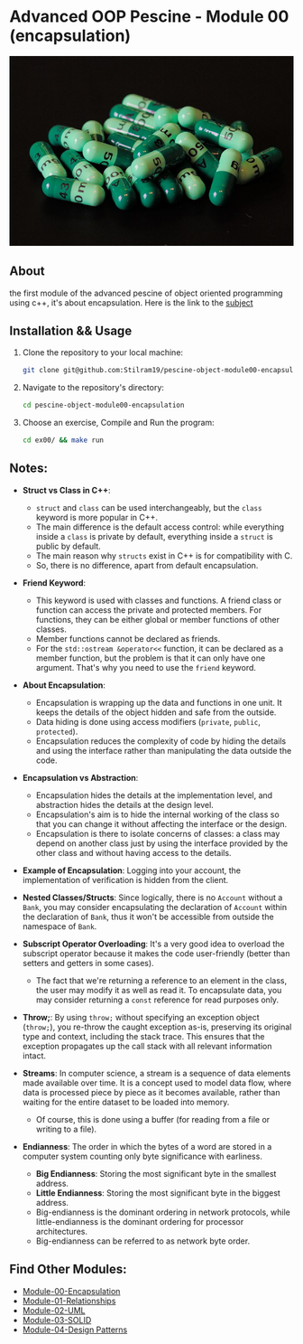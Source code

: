 # Advanced OOP Pescine - Module 00 (encapsulation)

![](resources/intro.jpg)

## About

the first module of the advanced pescine of object oriented programming using c++, it's about encapsulation. 
Here is the link to the [subject](https://cdn.intra.42.fr/pdf/pdf/88947/en.subject.pdf)

## Installation && Usage

1. Clone the repository to your local machine:

   ```bash
   git clone git@github.com:Stilram19/pescine-object-module00-encapsulation.git
   ```

3. Navigate to the repository's directory:

    ```bash
    cd pescine-object-module00-encapsulation
    ```

4. Choose an exercise, Compile and Run the program:

   ``` bash
   cd ex00/ && make run
   ```

## Notes:

- **Struct vs Class in C++**:
  - `struct` and `class` can be used interchangeably, but the `class` keyword is more popular in C++.
  - The main difference is the default access control: while everything inside a `class` is private by default, everything inside a `struct` is public by default.
  - The main reason why `structs` exist in C++ is for compatibility with C.
  - So, there is no difference, apart from default encapsulation.

- **Friend Keyword**:
  - This keyword is used with classes and functions. A friend class or function can access the private and protected members. For functions, they can be either global or member functions of other classes.
  - Member functions cannot be declared as friends.
  - For the `std::ostream &operator<<` function, it can be declared as a member function, but the problem is that it can only have one argument. That's why you need to use the `friend` keyword.

- **About Encapsulation**:
  - Encapsulation is wrapping up the data and functions in one unit. It keeps the details of the object hidden and safe from the outside.
  - Data hiding is done using access modifiers (`private`, `public`, `protected`).
  - Encapsulation reduces the complexity of code by hiding the details and using the interface rather than manipulating the data outside the code.

- **Encapsulation vs Abstraction**:
  - Encapsulation hides the details at the implementation level, and abstraction hides the details at the design level.
  - Encapsulation's aim is to hide the internal working of the class so that you can change it without affecting the interface or the design.
  - Encapsulation is there to isolate concerns of classes: a class may depend on another class just by using the interface provided by the other class and without having access to the details.

- **Example of Encapsulation**: Logging into your account, the implementation of verification is hidden from the client.

- **Nested Classes/Structs**: Since logically, there is no `Account` without a `Bank`, you may consider encapsulating the declaration of `Account` within the declaration of `Bank`, thus it won't be accessible from outside the namespace of `Bank`.

- **Subscript Operator Overloading**: It's a very good idea to overload the subscript operator because it makes the code user-friendly (better than setters and getters in some cases).
  - The fact that we're returning a reference to an element in the class, the user may modify it as well as read it. To encapsulate data, you may consider returning a `const` reference for read purposes only.

- **Throw;**: By using `throw;` without specifying an exception object (`throw;`), you re-throw the caught exception as-is, preserving its original type and context, including the stack trace. This ensures that the exception propagates up the call stack with all relevant information intact.

- **Streams**: In computer science, a stream is a sequence of data elements made available over time. It is a concept used to model data flow, where data is processed piece by piece as it becomes available, rather than waiting for the entire dataset to be loaded into memory.
  - Of course, this is done using a buffer (for reading from a file or writing to a file).

- **Endianness**: The order in which the bytes of a word are stored in a computer system counting only byte significance with earliness.
  - **Big Endianness**: Storing the most significant byte in the smallest address.
  - **Little Endianness**: Storing the most significant byte in the biggest address.
  - Big-endianness is the dominant ordering in network protocols, while little-endianness is the dominant ordering for processor architectures.
  - Big-endianness can be referred to as network byte order.



## Find Other Modules:
- [Module-00-Encapsulation](https://github.com/Stilram19/pescine-object-module00-encapsulation)
- [Module-01-Relationships](https://github.com/Stilram19/pescine-object-module01-Relationship)
- [Module-02-UML](https://github.com/Stilram19/pescine-object-module02-UML)
- [Module-03-SOLID](https://github.com/Stilram19/pescine-object-module03-SOLID)
- [Module-04-Design Patterns](https://github.com/Stilram19/pescine-object-module04-DesignPatterns)
